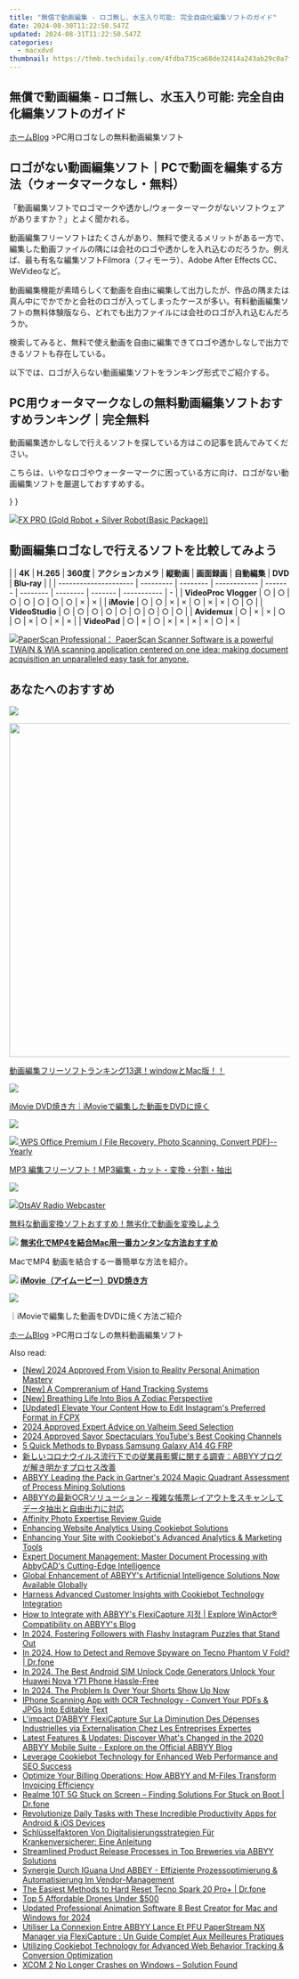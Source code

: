```yaml
---
title: "無償で動画編集 - ロゴ無し、水玉入り可能: 完全自由化編集ソフトのガイド"
date: 2024-08-30T11:22:50.547Z
updated: 2024-08-31T11:22:50.547Z
categories:
  - macxdvd
thumbnail: https://thmb.techidaily.com/4fdba735ca68de32414a243ab29c0a7ff66726341a93d84f39e27448ba642383.jpg
---
```


## 無償で動画編集 - ロゴ無し、水玉入り可能: 完全自由化編集ソフトのガイド

[ホーム](https://tools.techidaily.com/macxdvd/products/)[Blog](https://tools.techidaily.com/macxdvd/products/) \>PC用ロゴなしの無料動画編集ソフト

## ロゴがない動画編集ソフト｜PCで動画を編集する方法（ウォータマークなし・無料）

「動画編集ソフトでロゴマークや透かし/ウォーターマークがないソフトウェアがありますか？」とよく聞かれる。

動画編集フリーソフトはたくさんがあり、無料で使えるメリットがある一方で、編集した動画ファイルの隅には会社のロゴや透かしを入れ込むのだろうか。例えば、最も有名な編集ソフトFilmora（フィモーラ）、Adobe After Effects CC、WeVideoなど。

動画編集機能が素晴らしくて動画を自由に編集して出力したが、作品の隅または真ん中にでかでかと会社のロゴが入ってしまったケースが多い。有料動画編集ソフトの無料体験版なら、どれでも出力ファイルには会社のロゴが入れ込むんだろうか。

検索してみると、無料で使え動画を自由に編集できてロゴや透かしなしで出力できるソフトも存在している。

以下では、ロゴが入らない動画編集ソフトをランキング形式でご紹介する。



## PC用ウォータマークなしの無料動画編集ソフトおすすめランキング｜完全無料

動画編集透かしなしで行えるソフトを探している方はこの記事を読んでみてください。

こちらは、いやなロゴやウォーターマークに困っている方に向け、ロゴがない動画編集ソフトを厳選しておすすめする。

} }

<!-- affiliate ads begin -->
<a href="https://secure.2checkout.com/order/checkout.php?PRODS=40085955&QTY=1&AFFILIATE=108875&CART=1"><img src="https://secure.avangate.com/images/merchant/f702defbc67edb455949f46babab0c18/products/2_logo9.png" border="0">FX PRO (Gold Robot + Silver Robot(Basic Package))</a>
<!-- affiliate ads end -->
## 動画編集ロゴなしで行えるソフトを比較してみよう

| |  **4K**             | **H.265** | **360度** | **アクションカメラ** | **縦動画** | **画面録画** | **自動編集** | **DVD** | **Blu-ray** |   |
| --------------------- | --------- | -------- | ------------ | ------- | -------- | -------- | ------- | ----------- | - |
| **VideoProc Vlogger** | ○         | ○        | ○            | ○       | ○        | ○        | ○       | ×           | × |
| **iMovie**            | ○         | ○        | ×            | ×       | ○        | ×        | ×       | ○           | ○ |
| **VideoStudio**       | ○         | ○        | ○            | ○       | ○        | ○        | ○       | ○           | ○ |
| **Avidemux**          | ○         | ×        | ×            | ○       | ○        | ×        | ○       | ×           | × |
| **VideoPad**          | ○         | ×        | ○            | ×       | ×        | ×        | ×       | ○           | × |



<!-- affiliate ads begin -->
<a href="https://secure.2checkout.com/order/checkout.php?PRODS=37540879&QTY=1&AFFILIATE=108875&CART=1"><img src="https://paperscan.orpalis.com/img/content/You_prefer_to_use.png" border="0">PaperScan Professional： PaperScan Scanner Software is a powerful TWAIN & WIA scanning application centered on one idea: making document acquisition an unparalleled easy task for anyone.</a>
<!-- affiliate ads end -->
## あなたへのおすすめ

![](https://www.macxdvd.com/blog/img/best-video-converter-0308.jpg) 

<!-- affiliate ads begin -->
<a href="https://uperfect.sjv.io/c/5597632/1246754/15155" target="_top" id="1246754"><img src="//a.impactradius-go.com/display-ad/15155-1246754" border="0" alt="" width="600" height="600"/></a><img height="0" width="0" src="https://imp.pxf.io/i/5597632/1246754/15155" style="position:absolute;visibility:hidden;" border="0" />
<!-- affiliate ads end -->
[動画編集フリーソフトランキング13選！windowとMac版！！](https://tools.techidaily.com/macxdvd/products/)

![](https://www.macxdvd.com/blog/img/zql-03-158.jpg) 

[iMovie DVD焼き方｜iMovieで編集した動画をDVDに焼く](https://tools.techidaily.com/macxdvd/products/)

![](https://www.macxdvd.com/blog/img/mp3-edit-free-soft-0608.jpg) 

<!-- affiliate ads begin -->
<a href="https://secure.2checkout.com/order/checkout.php?PRODS=38729081&QTY=1&AFFILIATE=108875&CART=1"><img src="https://website-prod.cache.wpscdn.com/img/wps-office-pdf-editor-1x.890dbda.png" border="0">
WPS Office Premium ( File Recovery, Photo Scanning, Convert PDF)--Yearly</a>
<!-- affiliate ads end -->
[MP3 編集フリーソフト！MP3編集・カット・変換・分割・抽出](https://tools.techidaily.com/macxdvd/products/)

![](https://www.macxdvd.com/blog/img/vcp-mj-20170421-11.jpg) 

<!-- affiliate ads begin -->
<a href="https://otszone.ots7.com/order/checkout.php?PRODS=4713322&QTY=1&AFFILIATE=108875&CART=1"><img src="https://green.ots7.com/screenshots/OtsAV/OtsAVRadio1.90-300x188.jpg" border="0">OtsAV Radio Webcaster</a>
<!-- affiliate ads end -->
[無料な動画変換ソフトおすすめ！無劣化で動画を変換しよう](https://tools.techidaily.com/macxdvd/products/)

![](https://www.macxdvd.com/blog/../mobile/img/link_icon_blue.png) **[無劣化でMP4を結合Mac用一番カンタンな方法おすすめ](https://tools.techidaily.com/macxdvd/products/)** 

MacでMP4 動画を結合する一番簡単な方法を紹介。

![](https://www.macxdvd.com/blog/../mobile/img/link_icon_blue.png) **[iMovie（アイムービー）DVD焼き方](https://tools.techidaily.com/macxdvd/products/)** 

<!-- affiliate ads begin -->
<a href="https://estore.winxdvd.com/order/checkout.php?PRODS=4612444&QTY=1&AFFILIATE=108875&CART=1"><img src="https://www.winxdvd.com/affiliate/new-banner/pt-728x90.jpg" border="0"></a>
<!-- affiliate ads end -->
｜iMovieで編集した動画をDVDに焼く方法ご紹介



[ホーム](https://tools.techidaily.com/macxdvd/products/)[Blog](https://tools.techidaily.com/macxdvd/products/) \>PC用ロゴなしの無料動画編集ソフト

<ins class="adsbygoogle"
     style="display:block"
     data-ad-format="autorelaxed"
     data-ad-client="ca-pub-7571918770474297"
     data-ad-slot="1223367746"></ins>



<ins class="adsbygoogle"
     style="display:block"
     data-ad-client="ca-pub-7571918770474297"
     data-ad-slot="8358498916"
     data-ad-format="auto"
     data-full-width-responsive="true"></ins>

<span class="atpl-alsoreadstyle">Also read:</span>
<div><ul>
<li><a href="https://eaxpv-info.techidaily.com/new-2024-approved-from-vision-to-reality-personal-animation-mastery/"><u>[New] 2024 Approved  From Vision to Reality  Personal Animation Mastery</u></a></li>
<li><a href="https://extra-information.techidaily.com/new-a-compreranium-of-hand-tracking-systems/"><u>[New] A Compreranium of Hand Tracking Systems</u></a></li>
<li><a href="https://vp-tips.techidaily.com/new-breathing-life-into-bios-a-zodiac-perspective/"><u>[New] Breathing Life Into Bios  A Zodiac Perspective</u></a></li>
<li><a href="https://instagram-clips.techidaily.com/updated-elevate-your-content-how-to-edit-instagrams-preferred-format-in-fcpx/"><u>[Updated] Elevate Your Content  How to Edit Instagram's Preferred Format in FCPX</u></a></li>
<li><a href="https://screen-mirroring-recording.techidaily.com/2024-approved-expert-advice-on-valheim-seed-selection/"><u>2024 Approved  Expert Advice on Valheim Seed Selection</u></a></li>
<li><a href="https://youtube-docs.techidaily.com/approved-savor-spectaculars-youtubes-best-cooking-channels/"><u>2024 Approved  Savor Spectaculars  YouTube's Best Cooking Channels</u></a></li>
<li><a href="https://android-frp.techidaily.com/5-quick-methods-to-bypass-samsung-galaxy-a14-4g-frp-by-drfone-android/"><u>5 Quick Methods to Bypass Samsung Galaxy A14 4G FRP</u></a></li>
<li><a href="https://discover-brilliant.techidaily.com/1724312569025-abbyy/"><u>新しいコロナウイルス流行下での従業員影響に関する調査：ABBYYブログが解き明かすプロセス改善</u></a></li>
<li><a href="https://discover-brilliant.techidaily.com/abbyy-leading-the-pack-in-gartners-2024-magic-quadrant-assessment-of-process-mining-solutions/"><u>ABBYY Leading the Pack in Gartner's 2024 Magic Quadrant Assessment of Process Mining Solutions</u></a></li>
<li><a href="https://discover-brilliant.techidaily.com/1724313138730-abbyyocr/"><u>ABBYYの最新OCRソリューション – 複雑な帳票レイアウトをスキャンしてデータ抽出と自由出力に対応</u></a></li>
<li><a href="https://article-tips.techidaily.com/affinity-photo-expertise-review-guide/"><u>Affinity Photo Expertise Review Guide</u></a></li>
<li><a href="https://discover-brilliant.techidaily.com/enhancing-website-analytics-using-cookiebot-solutions/"><u>Enhancing Website Analytics Using Cookiebot Solutions</u></a></li>
<li><a href="https://discover-brilliant.techidaily.com/enhancing-your-site-with-cookiebots-advanced-analytics-and-marketing-tools/"><u>Enhancing Your Site with Cookiebot's Advanced Analytics & Marketing Tools</u></a></li>
<li><a href="https://discover-brilliant.techidaily.com/expert-document-management-master-document-processing-with-abbycads-cutting-edge-intelligence/"><u>Expert Document Management: Master Document Processing with AbbyCAD's Cutting-Edge Intelligence</u></a></li>
<li><a href="https://discover-brilliant.techidaily.com/global-enhancement-of-abbyys-artificnial-intelligence-solutions-now-available-globally/"><u>Global Enhancement of ABBYY's Artificnial Intelligence Solutions Now Available Globally</u></a></li>
<li><a href="https://discover-brilliant.techidaily.com/harness-advanced-customer-insights-with-cookiebot-technology-integration/"><u>Harness Advanced Customer Insights with Cookiebot Technology Integration</u></a></li>
<li><a href="https://discover-brilliant.techidaily.com/how-to-integrate-with-abbyys-flexicapture-explore-winactor-compatibility-on-abbyys-blog/"><u>How to Integrate with ABBYY's FlexiCapture 지정 | Explore WinActor® Compatibility on ABBYY's Blog</u></a></li>
<li><a href="https://instagram-clips.techidaily.com/in-2024-fostering-followers-with-flashy-instagram-puzzles-that-stand-out/"><u>In 2024, Fostering Followers with Flashy Instagram Puzzles that Stand Out</u></a></li>
<li><a href="https://android-location-track.techidaily.com/in-2024-how-to-detect-and-remove-spyware-on-tecno-phantom-v-fold-drfone-by-drfone-virtual-android/"><u>In 2024, How to Detect and Remove Spyware on Tecno Phantom V Fold? | Dr.fone</u></a></li>
<li><a href="https://sim-unlock.techidaily.com/in-2024-the-best-android-sim-unlock-code-generators-unlock-your-huawei-nova-y71-phone-hassle-free-by-drfone-android/"><u>In 2024, The Best Android SIM Unlock Code Generators Unlock Your Huawei Nova Y71 Phone Hassle-Free</u></a></li>
<li><a href="https://youtube-stream.techidaily.com/in-2024-the-problem-is-over-your-shorts-show-up-now/"><u>In 2024, The Problem Is Over  Your Shorts Show Up Now</u></a></li>
<li><a href="https://discover-brilliant.techidaily.com/iphone-scanning-app-with-ocr-technology-convert-your-pdfs-and-jpgs-into-editable-text/"><u>IPhone Scanning App with OCR Technology - Convert Your PDFs & JPGs Into Editable Text</u></a></li>
<li><a href="https://discover-brilliant.techidaily.com/limpact-dabbyy-flexicapture-sur-la-diminution-des-depenses-industrielles-via-externalisation-chez-les-entreprises-expertes/"><u>L'impact D’ABBYY FlexiCapture Sur La Diminution Des Dépenses Industrielles via Externalisation Chez Les Entreprises Expertes</u></a></li>
<li><a href="https://discover-brilliant.techidaily.com/latest-features-and-updates-discover-whats-changed-in-the-2020-abbyy-mobile-suite-explore-on-the-official-abbyy-blog/"><u>Latest Features & Updates: Discover What's Changed in the 2020 ABBYY Mobile Suite - Explore on the Official ABBYY Blog</u></a></li>
<li><a href="https://discover-brilliant.techidaily.com/leverage-cookiebot-technology-for-enhanced-web-performance-and-seo-success/"><u>Leverage Cookiebot Technology for Enhanced Web Performance and SEO Success</u></a></li>
<li><a href="https://discover-brilliant.techidaily.com/optimize-your-billing-operations-how-abbyy-and-m-files-transform-invoicing-efficiency/"><u>Optimize Your Billing Operations: How ABBYY and M-Files Transform Invoicing Efficiency</u></a></li>
<li><a href="https://fix-guide.techidaily.com/realme-10t-5g-stuck-on-screen-finding-solutions-for-stuck-on-boot-drfone-by-drfone-fix-android-problems-fix-android-problems/"><u>Realme 10T 5G Stuck on Screen – Finding Solutions For Stuck on Boot | Dr.fone</u></a></li>
<li><a href="https://discover-brilliant.techidaily.com/revolutionize-daily-tasks-with-these-incredible-productivity-apps-for-android-and-ios-devices/"><u>Revolutionize Daily Tasks with These Incredible Productivity Apps for Android & iOS Devices</u></a></li>
<li><a href="https://discover-brilliant.techidaily.com/schlusselfaktoren-von-digitalisierungsstrategien-fur-krankenversicherer-eine-anleitung/"><u>Schlüsselfaktoren Von Digitalisierungsstrategien Für Krankenversicherer: Eine Anleitung</u></a></li>
<li><a href="https://discover-brilliant.techidaily.com/streamlined-product-release-processes-in-top-breweries-via-abbyy-solutions/"><u>Streamlined Product Release Processes in Top Breweries via ABBYY Solutions</u></a></li>
<li><a href="https://discover-brilliant.techidaily.com/synergie-durch-iguana-und-abbey-effiziente-prozessoptimierung-and-automatisierung-im-vendor-management/"><u>Synergie Durch IGuana Und ABBEY - Effiziente Prozessoptimierung & Automatisierung Im Vendor-Management</u></a></li>
<li><a href="https://techidaily.com/the-easiest-methods-to-hard-reset-tecno-spark-20-proplus-drfone-by-drfone-reset-android-reset-android/"><u>The Easiest Methods to Hard Reset Tecno Spark 20 Pro+ | Dr.fone</u></a></li>
<li><a href="https://extra-hints.techidaily.com/top-5-affordable-drones-under-500/"><u>Top 5 Affordable Drones Under $500</u></a></li>
<li><a href="https://ai-video-apps.techidaily.com/updated-professional-animation-software-8-best-creator-for-mac-and-windows-for-2024/"><u>Updated Professional Animation Software 8 Best Creator for Mac and Windows for 2024</u></a></li>
<li><a href="https://discover-brilliant.techidaily.com/utiliser-la-connexion-entre-abbyy-lance-et-pfu-paperstream-nx-manager-via-flexicapture-un-guide-complet-aux-meilleures-pratiques/"><u>Utiliser La Connexion Entre ABBYY Lance Et PFU PaperStream NX Manager via FlexiCapture : Un Guide Complet Aux Meilleures Pratiques</u></a></li>
<li><a href="https://discover-brilliant.techidaily.com/utilizing-cookiebot-technology-for-advanced-web-behavior-tracking-and-conversion-optimization/"><u>Utilizing Cookiebot Technology for Advanced Web Behavior Tracking & Conversion Optimization</u></a></li>
<li><a href="https://win-blog.techidaily.com/1723000195964-xcom-2-no-longer-crashes-on-windows-solution-found/"><u>XCOM 2 No Longer Crashes on Windows – Solution Found</u></a></li>
</ul></div>

